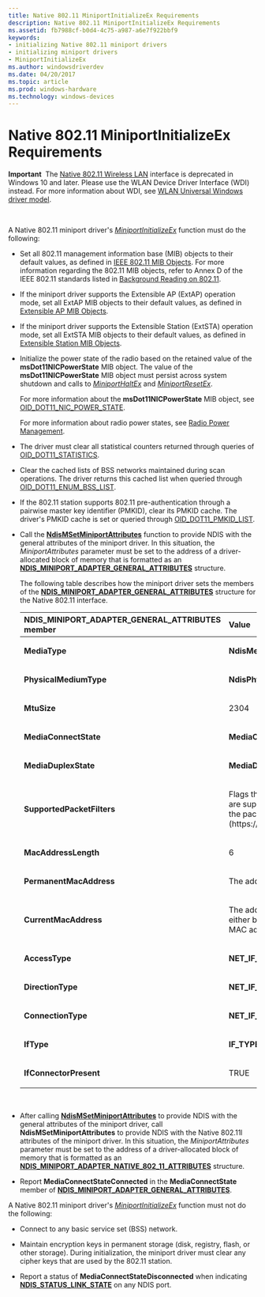 ```yaml
---
title: Native 802.11 MiniportInitializeEx Requirements
description: Native 802.11 MiniportInitializeEx Requirements
ms.assetid: fb7988cf-b0d4-4c75-a987-a6e7f922bbf9
keywords:
- initializing Native 802.11 miniport drivers
- initializing miniport drivers
- MiniportInitializeEx
ms.author: windowsdriverdev
ms.date: 04/20/2017
ms.topic: article
ms.prod: windows-hardware
ms.technology: windows-devices
---
```


# Native 802.11 MiniportInitializeEx Requirements


**Important**  The [Native 802.11 Wireless LAN](native-802-11-wireless-lan4.md) interface is deprecated in Windows 10 and later. Please use the WLAN Device Driver Interface (WDI) instead. For more information about WDI, see [WLAN Universal Windows driver model](wifi-universal-driver-model.md).

 

A Native 802.11 miniport driver's [*MiniportInitializeEx*](https://msdn.microsoft.com/library/windows/hardware/ff559389) function must do the following:

-   Set all 802.11 management information base (MIB) objects to their default values, as defined in [IEEE 802.11 MIB Objects](https://msdn.microsoft.com/library/windows/hardware/ff553782). For more information regarding the 802.11 MIB objects, refer to Annex D of the IEEE 802.11 standards listed in [Background Reading on 802.11](background-reading-on-802-11.md).

-   If the miniport driver supports the Extensible AP (ExtAP) operation mode, set all ExtAP MIB objects to their default values, as defined in [Extensible AP MIB Objects](https://msdn.microsoft.com/library/windows/hardware/ff549865).

-   If the miniport driver supports the Extensible Station (ExtSTA) operation mode, set all ExtSTA MIB objects to their default values, as defined in [Extensible Station MIB Objects](https://msdn.microsoft.com/library/windows/hardware/ff549882).

-   Initialize the power state of the radio based on the retained value of the **msDot11NICPowerState** MIB object. The value of the **msDot11NICPowerState** MIB object must persist across system shutdown and calls to [*MiniportHaltEx*](https://msdn.microsoft.com/library/windows/hardware/ff559388) and [*MiniportResetEx*](https://msdn.microsoft.com/library/windows/hardware/ff559432).

    For more information about the **msDot11NICPowerState** MIB object, see [OID\_DOT11\_NIC\_POWER\_STATE](https://msdn.microsoft.com/library/windows/hardware/ff569392).

    For more information about radio power states, see [Radio Power Management](radio-power-management.md).

-   The driver must clear all statistical counters returned through queries of [OID\_DOT11\_STATISTICS](https://msdn.microsoft.com/library/windows/hardware/ff569420).

-   Clear the cached lists of BSS networks maintained during scan operations. The driver returns this cached list when queried through [OID\_DOT11\_ENUM\_BSS\_LIST](https://msdn.microsoft.com/library/windows/hardware/ff569360).

-   If the 802.11 station supports 802.11 pre-authentication through a pairwise master key identifier (PMKID), clear its PMKID cache. The driver's PMKID cache is set or queried through [OID\_DOT11\_PMKID\_LIST](https://msdn.microsoft.com/library/windows/hardware/ff569400).

-   Call the [**NdisMSetMiniportAttributes**](https://msdn.microsoft.com/library/windows/hardware/ff563672) function to provide NDIS with the general attributes of the miniport driver. In this situation, the *MiniportAttributes* parameter must be set to the address of a driver-allocated block of memory that is formatted as an [**NDIS\_MINIPORT\_ADAPTER\_GENERAL\_ATTRIBUTES**](https://msdn.microsoft.com/library/windows/hardware/ff565923) structure.

    The following table describes how the miniport driver sets the members of the [**NDIS\_MINIPORT\_ADAPTER\_GENERAL\_ATTRIBUTES**](https://msdn.microsoft.com/library/windows/hardware/ff565923) structure for the Native 802.11 interface.

    <table>
    <colgroup>
    <col width="50%" />
    <col width="50%" />
    </colgroup>
    <thead>
    <tr class="header">
    <th align="left">NDIS_MINIPORT_ADAPTER_GENERAL_ATTRIBUTES member</th>
    <th align="left">Value</th>
    </tr>
    </thead>
    <tbody>
    <tr class="odd">
    <td align="left"><p><strong>MediaType</strong></p></td>
    <td align="left"><p><strong>NdisMediumNative802_11</strong></p></td>
    </tr>
    <tr class="even">
    <td align="left"><p><strong>PhysicalMediumType</strong></p></td>
    <td align="left"><p><strong>NdisPhysicalMediumNative802_11</strong></p></td>
    </tr>
    <tr class="odd">
    <td align="left"><p><strong>MtuSize</strong></p></td>
    <td align="left"><p>2304</p></td>
    </tr>
    <tr class="even">
    <td align="left"><p><strong>MediaConnectState</strong></p></td>
    <td align="left"><p><strong>MediaConnectStateConnected</strong></p></td>
    </tr>
    <tr class="odd">
    <td align="left"><p><strong>MediaDuplexState</strong></p></td>
    <td align="left"><p><strong>MediaDuplexStateFull</strong></p></td>
    </tr>
    <tr class="even">
    <td align="left"><p><strong>SupportedPacketFilters</strong></p></td>
    <td align="left"><p>Flags that define the standard and Native 802.11 packet filters that are supported by the 802.11 station. For more information about the packet filters, see [OID_GEN_CURRENT_PACKET_FILTER](https://msdn.microsoft.com/library/windows/hardware/ff569575).</p></td>
    </tr>
    <tr class="odd">
    <td align="left"><p><strong>MacAddressLength</strong></p></td>
    <td align="left"><p>6</p></td>
    </tr>
    <tr class="even">
    <td align="left"><p><strong>PermanentMacAddress</strong></p></td>
    <td align="left"><p>The address of the 802.11 station as encoded in the NIC hardware</p></td>
    </tr>
    <tr class="odd">
    <td align="left"><p><strong>CurrentMacAddress</strong></p></td>
    <td align="left"><p>The address that the 802.11 station is currently using, which can either be the permanent MAC address or a locally-administered MAC address set through a configuration parameter.</p></td>
    </tr>
    <tr class="even">
    <td align="left"><p><strong>AccessType</strong></p></td>
    <td align="left"><p><strong>NET_IF_ACCESS_BROADCAST</strong></p></td>
    </tr>
    <tr class="odd">
    <td align="left"><p><strong>DirectionType</strong></p></td>
    <td align="left"><p><strong>NET_IF_DIRECTION_SENDRECEIVE</strong></p></td>
    </tr>
    <tr class="even">
    <td align="left"><p><strong>ConnectionType</strong></p></td>
    <td align="left"><p><strong>NET_IF_CONNECTION_DEDICATED</strong></p></td>
    </tr>
    <tr class="odd">
    <td align="left"><p><strong>IfType</strong></p></td>
    <td align="left"><p><strong>IF_TYPE_IEEE80211</strong></p></td>
    </tr>
    <tr class="even">
    <td align="left"><p><strong>IfConnectorPresent</strong></p></td>
    <td align="left"><p>TRUE</p></td>
    </tr>
    </tbody>
    </table>

     

-   After calling [**NdisMSetMiniportAttributes**](https://msdn.microsoft.com/library/windows/hardware/ff563672) to provide NDIS with the general attributes of the miniport driver, call **NdisMSetMiniportAttributes** to provide NDIS with the Native 802.11l attributes of the miniport driver. In this situation, the *MiniportAttributes* parameter must be set to the address of a driver-allocated block of memory that is formatted as an [**NDIS\_MINIPORT\_ADAPTER\_NATIVE\_802\_11\_ATTRIBUTES**](https://msdn.microsoft.com/library/windows/hardware/ff565926) structure.

-   Report **MediaConnectStateConnected** in the **MediaConnectState** member of [**NDIS\_MINIPORT\_ADAPTER\_GENERAL\_ATTRIBUTES**](https://msdn.microsoft.com/library/windows/hardware/ff565923).

A Native 802.11 miniport driver's [*MiniportInitializeEx*](https://msdn.microsoft.com/library/windows/hardware/ff559389) function must not do the following:

-   Connect to any basic service set (BSS) network.

-   Maintain encryption keys in permanent storage (disk, registry, flash, or other storage). During initialization, the miniport driver must clear any cipher keys that are used by the 802.11 station.

-   Report a status of **MediaConnectStateDisconnected** when indicating [**NDIS\_STATUS\_LINK\_STATE**](https://msdn.microsoft.com/library/windows/hardware/ff567391) on any NDIS port.

 

 





